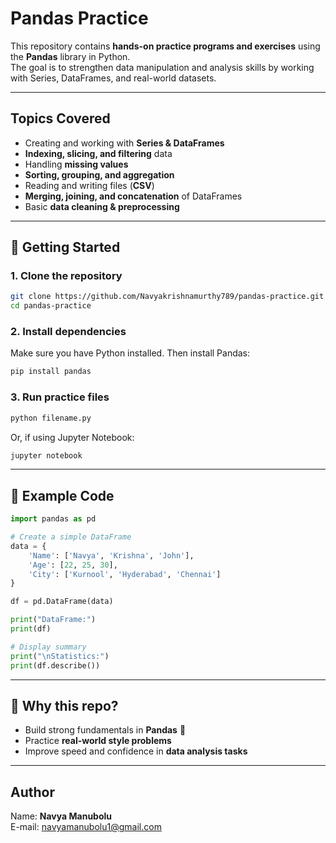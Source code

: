 # Pandas Practice

This repository contains **hands-on practice programs and exercises** using the **Pandas** library in Python.  
The goal is to strengthen data manipulation and analysis skills by working with Series, DataFrames, and real-world datasets.

---

##  Topics Covered
- Creating and working with **Series & DataFrames**  
- **Indexing, slicing, and filtering** data  
- Handling **missing values**  
- **Sorting, grouping, and aggregation**  
- Reading and writing files (**CSV**)  
- **Merging, joining, and concatenation** of DataFrames  
- Basic **data cleaning & preprocessing**

---

## 🔹 Getting Started

### 1. Clone the repository
```bash
git clone https://github.com/Navyakrishnamurthy789/pandas-practice.git
cd pandas-practice
```

### 2. Install dependencies
Make sure you have Python installed. Then install Pandas:
```bash
pip install pandas
```

### 3. Run practice files
```bash
python filename.py
```

Or, if using Jupyter Notebook:
```bash
jupyter notebook
```

---

## 🔹 Example Code

```python
import pandas as pd

# Create a simple DataFrame
data = {
    'Name': ['Navya', 'Krishna', 'John'],
    'Age': [22, 25, 30],
    'City': ['Kurnool', 'Hyderabad', 'Chennai']
}

df = pd.DataFrame(data)

print("DataFrame:")
print(df)

# Display summary
print("\nStatistics:")
print(df.describe())
```

---

## 🔹 Why this repo?
- Build strong fundamentals in **Pandas** 🐼  
- Practice **real-world style problems**  
- Improve speed and confidence in **data analysis tasks**  

---

##  Author
Name: **Navya Manubolu**  
E-mail: navyamanubolu1@gmail.com  

